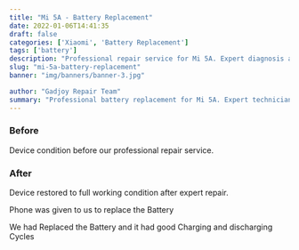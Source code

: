 ```yaml
---
title: "Mi 5A - Battery Replacement"
date: 2022-01-06T14:41:35
draft: false
categories: ['Xiaomi', 'Battery Replacement']
tags: ['battery']
description: "Professional repair service for Mi 5A. Expert diagnosis and quality repairs in Bangalore."
slug: "mi-5a-battery-replacement"
banner: "img/banners/banner-3.jpg"

author: "Gadjoy Repair Team"
summary: "Professional battery replacement for Mi 5A. Expert technicians, quality parts, warranty included."
---
```


### Before

Device condition before our professional repair service.

### After

Device restored to full working condition after expert repair.

Phone was given to us to replace the Battery

We had Replaced the Battery and it had good Charging and discharging Cycles